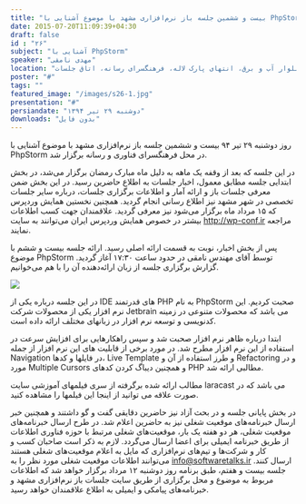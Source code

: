 ```yaml
---
title: "بیست و ششمین جلسه باز نرم‌افزاری مشهد با موضوع آشنایی با PhpStorm برگزار شد"
date: 2015-07-20T11:09:39+04:30
draft: false
id : "۲۶"
subject: "آشنایی با PhpStorm"
speaker: "مهدی نامقی"
location: "بلوار آب و برق، انتهای پارک لاله، فرهنگسرای رسانه، اتاق جلسات"
poster: "#"
tags: ""
featured_image: "/images/s26-1.jpg"
presentation: "#"
persiandate: "دوشنبه ۲۹ تیر ۱۳۹۴"
downloads: "بدون فایل"
---
```


روز دوشنبه ۲۹ تیر ۹۴ بیست و ششمین جلسه باز نرم‌افزاری مشهد با موضوع آشنایی با PhpStorm در محل فرهنگسرای فناوری و رسانه برگزار شد.

در این جلسه که بعد از وقفه یک ماهه به دلیل ماه مبارک رمضان برگزار می‌شد، در بخش ابتدایی جلسه مطابق معمول، اخبار جلسات به اطلاع حاضرین رسید. در این بخش ضمن معرفی جلسات باز و ارائه آمار و اطلاعات برگزاری جلسات، درباره سایر جلسات تخصصی در شهر مشهد نیز اطلاع رسانی انجام گردید. همچنین نخستین همایش وردپرس که ۱۵ مرداد ماه برگزار می‌شود نیز معرفی گردید. علاقمندان جهت کسب اطلاعات بیشتر در خصوص همایش وردپرس ایران می‌توانند به سایت http://wp-conf.ir مراجعه نمایند.

پس از بخش اخبار، نوبت به قسمت ارائه اصلی رسید. ارائه جلسه بیست و ششم با موضوع PhpStorm توسط آقای مهندس نامقی در حدود ساعت ۱۷:۳۰ آغاز گردید. گزارش برگزاری جلسه از زبان ارائه‌دهنده آن را با هم می‌خوانیم.


![](/images/s26-1.jpg)

در این جلسه درباره یکی از IDE های قدرتمند PHP به نام PhpStorm صحبت کردیم. این نرم افزار یکی از محصولات شرکت Jetbrain می باشد که محصولات متنوعی در زمینه کدنویسی و توسعه نرم افزار در زبانهای مختلف ارائه داده است.

ابتدا درباره ظاهر نرم افزار صحبت شد و سپس راهکارهایی برای افزایش سرعت در استفاده از این نرم افزار مطرح شد. در مورد برخی از قابلیت های این نرم افزار از جمله Navigation در فایلها و کدها، Live Template و طرز استفاده از آن و Refactoring و در مورد Multiple Cursors و همچنین دیباگ کردن کدهای PHP مطالبی ارائه شد.

مطالب ارائه شده برگرفته از سری فیلمهای آموزشی سایت laracast می باشد که در صورت علاقه می توانید از اینجا این فیلمها را مشاهده کنید.

در بخش پایانی جلسه و در بحث آزاد نیز حاضرین دقایقی گفت و گو داشتند و همچنین خبر ارسال خبرنامه‌های موقعیت شغلی نیز به حاضرین اعلام شد. در طرح ارسال خبرنامه‌های موقعیت شغلی، هر دو هفته یک بار، موقعیت‌های شغلی مرتبط با حوزه فناوری اطلاعات از طریق خبرنامه ایمیلی برای اعضا ارسال می‌گردد. لازم به ذکر است صاحبان کسب و کار و شرکت‌ها و تیم‌های نرم‌افزاری که مایل به اعلام موقعیت‌های شغلی هستند می‌توانند اطلاعات موقعیت شغلی مورد نظر را به info@softwaretalks.ir ارسال کنند. جلسه بیست و هفتم، طبق برنامه روز دوشنبه ۱۲ مرداد برگزار خواهد شد که اطلاعات مربوط به موضوع و محل برگزاری از طریق سایت جلسات باز نرم‌افزاری مشهد و خبرنامه‌های پیامکی و ایمیلی به اطلاع علاقمندان خواهد رسید.